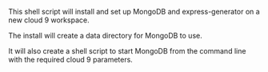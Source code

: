 This shell script will install and set up
MongoDB and express-generator on a new cloud 9
workspace.

The install will create a data directory for
MongoDB to use.

It will also create a shell script to start
MongoDB  from the command line with the required
cloud 9 parameters. 
